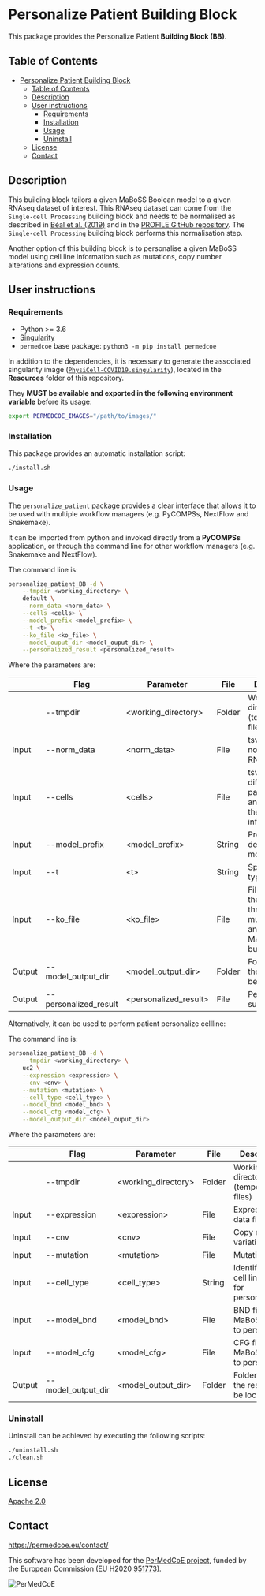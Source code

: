 # Personalize Patient Building Block

This package provides the Personalize Patient **Building Block (BB)**.

## Table of Contents

- [Personalize Patient Building Block](#personalize-patient-building-block)
  - [Table of Contents](#table-of-contents)
  - [Description](#description)
  - [User instructions](#user-instructions)
    - [Requirements](#requirements)
    - [Installation](#installation)
    - [Usage](#usage)
    - [Uninstall](#uninstall)
  - [License](#license)
  - [Contact](#contact)

## Description

This building block tailors a given MaBoSS Boolean model to a given RNAseq dataset of interest.
This RNAseq dataset can come from the `Single-cell Processing` building block and needs to be normalised as described in [Béal et al. (2019)](https://www.frontiersin.org/articles/10.3389/fphys.2018.01965/full?field=&journalName=Frontiers_in_Physiology&id=369984) and in the [PROFILE GitHub repository](https://github.com/sysbio-curie/PROFILE). The `Single-cell Processing` building block performs this normalisation step.

Another option of this building block is to personalise a given MaBoSS model using cell line information such as mutations, copy number alterations and expression counts.

## User instructions

### Requirements

- Python >= 3.6
- [Singularity](https://singularity.lbl.gov/docs-installation)
- `permedcoe` base package: `python3 -m pip install permedcoe`

In addition to the dependencies, it is necessary to generate the associated
singularity image ([`PhysiCell-COVID19.singularity`](../Resources/images/PhysiCell-COVID19.singularity)),
located in the **Resources** folder of this repository.

They **MUST be available and exported in the following environment variable**
before its usage:

```bash
export PERMEDCOE_IMAGES="/path/to/images/"
```

### Installation

This package provides an automatic installation script:

```bash
./install.sh
```

### Usage

The `personalize_patient` package provides a clear interface that allows
it to be used with multiple workflow managers (e.g. PyCOMPSs, NextFlow and
Snakemake).

It can be imported from python and invoked directly from a **PyCOMPSs**
application, or through the command line for other workflow managers
(e.g. Snakemake and NextFlow).

The command line is:

```bash
personalize_patient_BB -d \
    --tmpdir <working_directory> \
    default \
    --norm_data <norm_data> \
    --cells <cells> \
    --model_prefix <model_prefix> \
    --t <t> \
    --ko_file <ko_file> \
    --model_ouput_dir <model_ouput_dir> \
    --personalized_result <personalized_result>
```

Where the parameters are:

|        | Flag                  | Parameter              | File   | Description                                                                      |
|--------|-----------------------|------------------------|--------|----------------------------------------------------------------------------------|
|        | --tmpdir              | \<working_directory>   | Folder | Working directory (temporary files)                                              |
| Input  | --norm_data           | \<norm_data>           | File   | tsv of the normalized RNAseq data                                                |
| Input  | --cells               | \<cells>               | File   | tsv of the different patients to be analyzed with their clinical information     |
| Input  | --model_prefix        | \<model_prefix>        | String | Prefix that describes the model                                                  |
| Input  | --t                   | \<t>                   | String | Specific cell type of interest                                                   |
| Input  | --ko_file             | \<ko_file>             | File   | File result of the "High-throughput mutant analysis" (aka MaBoSS) building block |
| Output | --model_output_dir    | \<model_output_dir>    | Folder | Folder where the results will be located                                         |
| Output | --personalized_result | \<personalized_result> | File   | Personalisation summary file                                                     |

Alternatively, it can be used to perform patient personalize cellline:

The command line is:

```bash
personalize_patient_BB -d \
    --tmpdir <working_directory> \
    uc2 \
    --expression <expression> \
    --cnv <cnv> \
    --mutation <mutation> \
    --cell_type <cell_type> \
    --model_bnd <model_bnd> \
    --model_cfg <model_cfg> \
    --model_output_dir <model_ouput_dir>
```

Where the parameters are:

|        | Flag                | Parameter            | File   | Description                                            |
|--------|---------------------|----------------------|--------|--------------------------------------------------------|
|        | --tmpdir            | \<working_directory> | Folder | Working directory (temporary files)                    |
| Input  | --expression        | \<expression>        | File   | Expression data file                                   |
| Input  | --cnv               | \<cnv>               | File   | Copy number variation file                             |
| Input  | --mutation          | \<mutation>          | File   | Mutation file                                          |
| Input  | --cell_type         | \<cell_type>         | String | Identifier of the cell line to use for personalization |
| Input  | --model_bnd         | \<model_bnd>         | File   | BND file of the MaBoSS model to personalize            |
| Input  | --model_cfg         | \<model_cfg>         | File   | CFG file of the MaBoSS model to personalize            |
| Output | --model_output_dir  | \<model_output_dir>  | Folder | Folder where the results will be located               |


### Uninstall

Uninstall can be achieved by executing the following scripts:

```bash
./uninstall.sh
./clean.sh
```

## License

[Apache 2.0](https://www.apache.org/licenses/LICENSE-2.0)


## Contact

<https://permedcoe.eu/contact/>

This software has been developed for the [PerMedCoE project](https://permedcoe.eu/), funded by the European Commission (EU H2020 [951773](https://cordis.europa.eu/project/id/951773)).

![](https://permedcoe.eu/wp-content/uploads/2020/11/logo_1.png "PerMedCoE")
